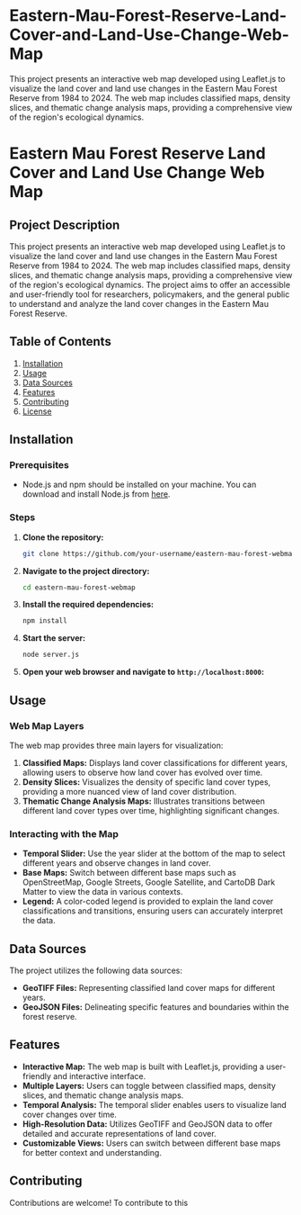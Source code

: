 # Eastern-Mau-Forest-Reserve-Land-Cover-and-Land-Use-Change-Web-Map
This project presents an interactive web map developed using Leaflet.js to visualize the land cover and land use changes in the Eastern Mau Forest Reserve from 1984 to 2024. The web map includes classified maps, density slices, and thematic change analysis maps, providing a comprehensive view of the region's ecological dynamics.

# Eastern Mau Forest Reserve Land Cover and Land Use Change Web Map

## Project Description
This project presents an interactive web map developed using Leaflet.js to visualize the land cover and land use changes in the Eastern Mau Forest Reserve from 1984 to 2024. The web map includes classified maps, density slices, and thematic change analysis maps, providing a comprehensive view of the region's ecological dynamics. The project aims to offer an accessible and user-friendly tool for researchers, policymakers, and the general public to understand and analyze the land cover changes in the Eastern Mau Forest Reserve.

## Table of Contents
1. [Installation](#installation)
2. [Usage](#usage)
3. [Data Sources](#data-sources)
4. [Features](#features)
5. [Contributing](#contributing)
6. [License](#license)

## Installation

### Prerequisites
- Node.js and npm should be installed on your machine. You can download and install Node.js from [here](https://nodejs.org/).

### Steps
1. **Clone the repository:**
    ```sh
    git clone https://github.com/your-username/eastern-mau-forest-webmap.git
    ```

2. **Navigate to the project directory:**
    ```sh
    cd eastern-mau-forest-webmap
    ```

3. **Install the required dependencies:**
    ```sh
    npm install
    ```

4. **Start the server:**
    ```sh
    node server.js
    ```

5. **Open your web browser and navigate to `http://localhost:8000`:**

## Usage

### Web Map Layers
The web map provides three main layers for visualization:
1. **Classified Maps:** Displays land cover classifications for different years, allowing users to observe how land cover has evolved over time.
2. **Density Slices:** Visualizes the density of specific land cover types, providing a more nuanced view of land cover distribution.
3. **Thematic Change Analysis Maps:** Illustrates transitions between different land cover types over time, highlighting significant changes.

### Interacting with the Map
- **Temporal Slider:** Use the year slider at the bottom of the map to select different years and observe changes in land cover.
- **Base Maps:** Switch between different base maps such as OpenStreetMap, Google Streets, Google Satellite, and CartoDB Dark Matter to view the data in various contexts.
- **Legend:** A color-coded legend is provided to explain the land cover classifications and transitions, ensuring users can accurately interpret the data.

## Data Sources
The project utilizes the following data sources:
- **GeoTIFF Files:** Representing classified land cover maps for different years.
- **GeoJSON Files:** Delineating specific features and boundaries within the forest reserve.

## Features
- **Interactive Map:** The web map is built with Leaflet.js, providing a user-friendly and interactive interface.
- **Multiple Layers:** Users can toggle between classified maps, density slices, and thematic change analysis maps.
- **Temporal Analysis:** The temporal slider enables users to visualize land cover changes over time.
- **High-Resolution Data:** Utilizes GeoTIFF and GeoJSON data to offer detailed and accurate representations of land cover.
- **Customizable Views:** Users can switch between different base maps for better context and understanding.

## Contributing
Contributions are welcome! To contribute to this

